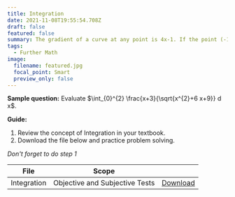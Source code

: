 ```yaml
---
title: Integration
date: 2021-11-08T19:55:54.708Z
draft: false
featured: false
summary: The gradient of a curve at any point is 4x-1. If the point (-1,0) lies on it, find its equation.
tags:
  - Further Math
image:
  filename: featured.jpg
  focal_point: Smart
  preview_only: false
---
```


**Sample question:**  Evaluate $\int_{0}^{2} \frac{x+3}{\sqrt{x^{2}+6 x+9}} d x$.

**Guide:**
1. Review the concept of Integration in your textbook.
2. Download the file below and practice problem solving.

_Don't forget to do step 1_

| File                       |  Scope                       |             |
| -------------------------- |------------------------------| ----------- |
| Integration     | Objective and Subjective Tests    | [Download](https://drive.google.com/uc?export=download&id=1EQ7UCLXEvmACq-fHv54Z68ujFhh9GV2I)       |


